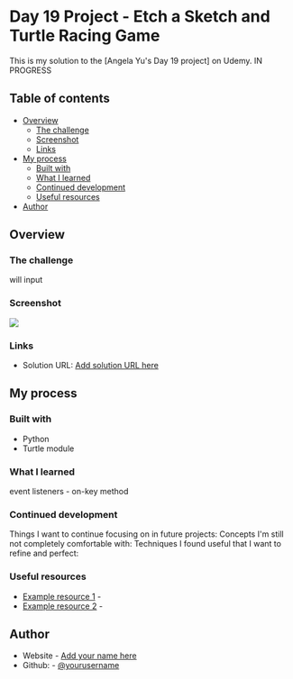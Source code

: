 # Day 19 Project - Etch a Sketch and Turtle Racing Game

This is my solution to the [Angela Yu's Day 19 project] on Udemy. IN PROGRESS

## Table of contents

- [Overview](#overview)
  - [The challenge](#the-challenge)
  - [Screenshot](#screenshot)
  - [Links](#links)
- [My process](#my-process)
  - [Built with](#built-with)
  - [What I learned](#what-i-learned)
  - [Continued development](#continued-development)
  - [Useful resources](#useful-resources)
- [Author](#author)

## Overview

### The challenge
will input

### Screenshot

![](./screenshot.jpg)



### Links

- Solution URL: [Add solution URL here](https://your-solution-url.com)


## My process

### Built with

- Python
- Turtle module



### What I learned

event listeners - on-key method

### Continued development

Things I want to continue focusing on in future projects:
Concepts I'm still not completely comfortable with:
Techniques I found useful that I want to refine and perfect:


### Useful resources

- [Example resource 1](https://www.example.com) - 
- [Example resource 2](https://www.example.com) - 


## Author

- Website - [Add your name here](https://www.your-site.com)
- Github: - [@yourusername](https://www.frontendmentor.io/profile/yourusername)

